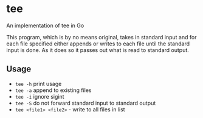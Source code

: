 # tee
An implementation of tee in Go

This program, which is by no means original, takes in standard input and for
each file specified either appends or writes to each file until the standard
input is done. As it does so it passes out what is read to standard output.

## Usage

* `tee -h` print usage
* `tee -a` append to existing files
* `tee -i` ignore sigint
* `tee -S` do not forward standard input to standard output
* `tee <file1> <file2>` - write to all files in list
